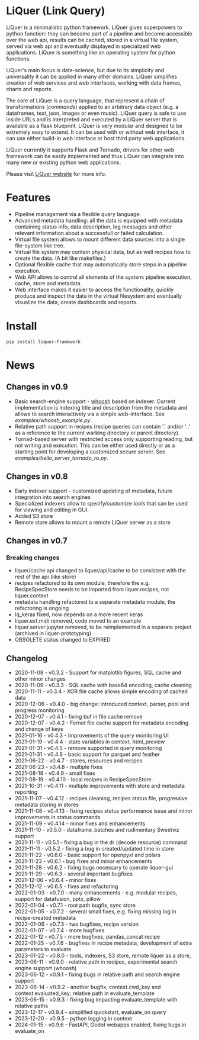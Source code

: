 # LiQuer (Link Query) 

LiQuer is a minimalistic python framework. LiQuer gives superpowers to python function:
they can become part of a pipeline and become accessible over the web api, results can be cached, stored in a virtual file system, served via web api and eventually displayed in specialized web applications.
LiQuer is something like an operating system for python functions.

LiQuer's main focus is data-science, but due to its simplicity and universality it can be applied in many other domains.
LiQuer simplifies creation of web services and web interfaces, working with data frames, charts and reports.

The core of LiQuer is a query language, that represent a chain of transformations (*commands*)
applied to an arbitrary data object (e.g. a dataframes, text, json, images or even music). LiQuer query is safe to use inside URLs and is interpreted and executed by a LiQuer server that is available as a flask blueprint.
LiQuer is very modular and designed to be extremely easy to extend. It can be used with or without web interface,
it can use either build-in web interface or host third party web applications.

LiQuer currently it supports Flask and Tornado, drivers for other web framework can be easily implemented and thus LiQuer can integrate into many new or existing python web applications.

Please visit [LiQuer website](https://orest-d.github.io/liquer/) for more info.

# Features

* Pipeline management via a flexible query language.
* Advanced metadata handling: all the data is equipped with metadata containing status info, data description, log messages and other relevant information about a successfull or failed calculation.
* Virtual file system allows to mount different data sources into a single file-system like tree.
* Virtual file system may contain physical data, but as well recipes how to create the data. (A bit like makefiles.)
* Optional flexible cache that may automatically store steps in a pipeline execution.
* Web API allows to control all elements of the system: pipeline execution, cache, store and metadata.
* Web interface makes it easier to access the functionality, quickly produce and inspect the data in the virtual filesystem and eventually visualize the data, create dashboards and reports.

# Install

```
pip install liquer-framework
```

# News

## Changes in v0.9
- Basic search-engine support - [whoosh](https://whoosh.readthedocs.io/en/latest/intro.html) based on indexer. Current implementation is indexing title and description from the metadata and allows to search interactively via a simple web-interface. See *examples/whoosh_example.py*.
- Relative path support in recipes (recipe queries can contain '.' and/or '..' as a reference to the current warking directory or parent directory). 
- Tornad-based server with restricted access only supporting reading, but not writing and execution. This can be either used directly or as a starting point for developing a customized secure server. See *examples/hello_server_tornado_ro.py*.


## Changes in v0.8
- Early indexer support - customized updating of metadata, future integration into search engines
- Specialized indexers allow to specify/customize *tools* that can be used for viewing and editing in GUI.
- Added S3 store
- Remote store allows to mount a remote LiQuer server as a store


## Changes in v0.7

### Breaking changes
- liquer/cache api changed to liquer/api/cache to be consistent with the rest of the api (like store)
- recipes refactored to its own module, therefore the e.g. RecipeSpecStore needs to be imported from liquer.recipes, not liquer.context 
- metadata handling refactored to a separate metadata module, the refactoring is ongoing
- lq_keras fixed, now depends on a more recent keras
- liquer.ext.midi removed, code moved to an example
- liquer.server.jupyter removed, to be reimplemented in a separate project (archived in liquer-prototyping)
- OBSOLETE status changed to EXPIRED

## Changelog
- 2020-11-08 - v0.3.2  - Support for matplotlib figures, SQL cache and other minor changes
- 2020-11-09 - v0.3.3  - SQL cache with base64 encoding, cache cleaning
- 2020-11-11 - v0.3.4  - XOR file cache allows simple encoding of cached data
- 2020-12-06 - v0.4.0  - big change: introduced context, parser, pool and progress monitoring
- 2020-12-07 - v0.4.1  - fixing buf in file cache remove
- 2020-12-07 - v0.4.2  - Fernet file cache support for metadata encoding and change of keys
- 2021-01-16 - v0.4.3  - Improvements of the query monitoring UI
- 2021-01-19 - v0.4.4  - state variables in context, html_preview
- 2021-01-31 - v0.4.5  - remove supported in query monitoring
- 2021-01-31 - v0.4.6  - basic support for parquet and feather
- 2021-06-22 - v0.4.7  - stores, resources and recipes
- 2021-06-23 - v0.4.8  - multiple fixes
- 2021-08-18 - v0.4.9  - small fixes
- 2021-08-19 - v0.4.10 - local recipes in RecipeSpecStore
- 2021-10-31 - v0.4.11 - multiple improvements with store and metadata reporting
- 2021-11-07 - v0.4.12 - recipes cleaning, recipes status file, progressive metadata storing in stores
- 2021-11-08 - v0.4.13 - fixing recipes status performance issue and minor improvements in status commands
- 2021-11-09 - v0.4.14 - minor fixes and enhancements
- 2021-11-10 - v0.5.0  - dataframe_batches and rudimentary Sweetviz support
- 2021-11-11 - v0.5.1  - fixing a bug in the dr (decode resource) command
- 2021-11-11 - v0.5.2  - fixing a bug in created/updated time in store
- 2021-11-22 - v0.6.0  - basic support for openpyxl and polars
- 2021-11-23 - v0.6.1  - bug fixes and minor enhancements
- 2021-11-28 - v0.6.2  - fixing bugs necessary to operate liquer-gui
- 2021-11-29 - v0.6.3  - several important bugfixes
- 2021-12-06 - v0.6.4  - minor fixes
- 2021-12-12 - v0.6.5  - fixes and refactoring
- 2022-01-03 - v0.7.0  - many enhancements - e.g. modular recipes, support for datafusion, pptx, pillow
- 2022-01-04 - v0.7.1  - root path bugfix, sync store
- 2022-01-05 - v0.7.2  - several small fixes, e.g. fixing missing log in recipe-created metadata
- 2022-01-06 - v0.7.3  - two bugfixes, recipe version
- 2022-01-07 - v0.7.4  - more bugfixes
- 2022-01-12 - v0.7.5  - more bugfixes, pandas_concat recipe
- 2022-01-25 - v0.7.6  - bugfixes in recipe metadata, development of extra parameters to evaluate
- 2023-01-22 - v0.8.0  - tools, indexers, S3 store, remote liquer as a store, 
- 2023-06-11 - v0.9.0  - relative path in recipes, experimental search engine support (whoosh) 
- 2023-06-12 - v0.9.1  - fixing bugs in relative path and search engine support
- 2023-06-14 - v0.9.2  - another bugfix, context.cwd_key and context.evaluated_key; relative path in evaluate_template
- 2023-06-15 - v0.9.3  - fixing bug impacting evaluate_template with relative paths
- 2023-12-17 - v0.9.4  - simplified quickstart, evaluate_on query
- 2023-12-20 - v0.9.5  - python logging in context
- 2024-01-15 - v0.9.6  - FastAPI, Godot webapps enabled, fixing bugs in evaluate_on

